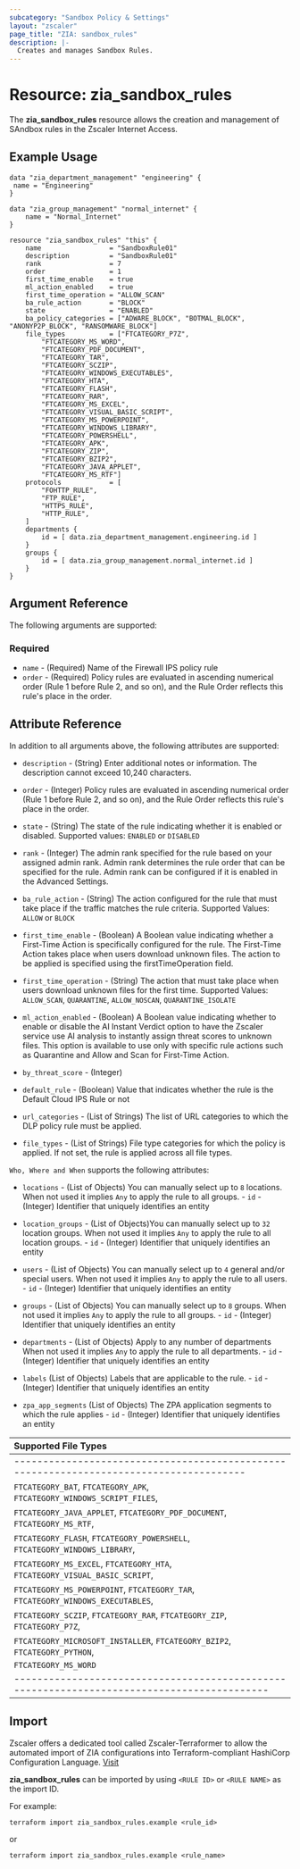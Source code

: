 ```yaml
---
subcategory: "Sandbox Policy & Settings"
layout: "zscaler"
page_title: "ZIA: sandbox_rules"
description: |-
  Creates and manages Sandbox Rules.
---
```


# Resource: zia_sandbox_rules

The **zia_sandbox_rules** resource allows the creation and management of SAndbox rules in the Zscaler Internet Access.

## Example Usage

```hcl
data "zia_department_management" "engineering" {
 name = "Engineering"
}

data "zia_group_management" "normal_internet" {
    name = "Normal_Internet"
}

resource "zia_sandbox_rules" "this" {
    name                 = "SandboxRule01"
    description          = "SandboxRule01"
    rank                 = 7
    order                = 1
    first_time_enable    = true
    ml_action_enabled    = true
    first_time_operation = "ALLOW_SCAN"
    ba_rule_action       = "BLOCK"
    state                = "ENABLED"
    ba_policy_categories = ["ADWARE_BLOCK", "BOTMAL_BLOCK", "ANONYP2P_BLOCK", "RANSOMWARE_BLOCK"]
    file_types           = ["FTCATEGORY_P7Z",
        "FTCATEGORY_MS_WORD",
        "FTCATEGORY_PDF_DOCUMENT",
        "FTCATEGORY_TAR",
        "FTCATEGORY_SCZIP",
        "FTCATEGORY_WINDOWS_EXECUTABLES",
        "FTCATEGORY_HTA",
        "FTCATEGORY_FLASH",
        "FTCATEGORY_RAR",
        "FTCATEGORY_MS_EXCEL",
        "FTCATEGORY_VISUAL_BASIC_SCRIPT",
        "FTCATEGORY_MS_POWERPOINT",
        "FTCATEGORY_WINDOWS_LIBRARY",
        "FTCATEGORY_POWERSHELL",
        "FTCATEGORY_APK",
        "FTCATEGORY_ZIP",
        "FTCATEGORY_BZIP2",
        "FTCATEGORY_JAVA_APPLET",
        "FTCATEGORY_MS_RTF"]
    protocols            = [
        "FOHTTP_RULE",
        "FTP_RULE",
        "HTTPS_RULE",
        "HTTP_RULE",
    ]
    departments {
        id = [ data.zia_department_management.engineering.id ]
    }
    groups {
        id = [ data.zia_group_management.normal_internet.id ]
    }
}
```

## Argument Reference

The following arguments are supported:

### Required

* `name` - (Required) Name of the Firewall IPS policy rule
* `order` - (Required) Policy rules are evaluated in ascending numerical order (Rule 1 before Rule 2, and so on), and the Rule Order reflects this rule's place in the order.

## Attribute Reference

In addition to all arguments above, the following attributes are supported:

* `description` - (String) Enter additional notes or information. The description cannot exceed 10,240 characters.
* `order` - (Integer) Policy rules are evaluated in ascending numerical order (Rule 1 before Rule 2, and so on), and the Rule Order reflects this rule's place in the order.
* `state` - (String) The state of the rule indicating whether it is enabled or disabled. Supported values: `ENABLED` or `DISABLED`
* `rank` - (Integer) The admin rank specified for the rule based on your assigned admin rank. Admin rank determines the rule order that can be specified for the rule. Admin rank can be configured if it is enabled in the Advanced Settings.
* `ba_rule_action` - (String) The action configured for the rule that must take place if the traffic matches the rule criteria. Supported Values: `ALLOW` or `BLOCK`
* `first_time_enable` - (Boolean) A Boolean value indicating whether a First-Time Action is specifically configured for the rule. The First-Time Action takes place when users download unknown files. The action to be applied is specified using the firstTimeOperation field.
* `first_time_operation` - (String) The action that must take place when users download unknown files for the first time. Supported Values: `ALLOW_SCAN`, `QUARANTINE`, `ALLOW_NOSCAN`, `QUARANTINE_ISOLATE`
* `ml_action_enabled` - (Boolean) A Boolean value indicating whether to enable or disable the AI Instant Verdict option to have the Zscaler service use AI analysis to instantly assign threat scores to unknown files. This option is available to use only with specific rule actions such as Quarantine and Allow and Scan for First-Time Action.
* `by_threat_score` - (Integer)
* `default_rule` - (Boolean) Value that indicates whether the rule is the Default Cloud IPS Rule or not

* `url_categories` - (List of Strings) The list of URL categories to which the DLP policy rule must be applied.
* `file_types` - (List of Strings) File type categories for which the policy is applied. If not set, the rule is applied across all file types.

`Who, Where and When` supports the following attributes:

* `locations` - (List of Objects) You can manually select up to `8` locations. When not used it implies `Any` to apply the rule to all groups.
      - `id` - (Integer) Identifier that uniquely identifies an entity
* `location_groups` - (List of Objects)You can manually select up to `32` location groups. When not used it implies `Any` to apply the rule to all location groups.
      - `id` - (Integer) Identifier that uniquely identifies an entity
* `users` - (List of Objects) You can manually select up to `4` general and/or special users. When not used it implies `Any` to apply the rule to all users.
      - `id` - (Integer) Identifier that uniquely identifies an entity
* `groups` - (List of Objects) You can manually select up to `8` groups. When not used it implies `Any` to apply the rule to all groups.
      - `id` - (Integer) Identifier that uniquely identifies an entity
* `departments` - (List of Objects) Apply to any number of departments When not used it implies `Any` to apply the rule to all departments.
      - `id` - (Integer) Identifier that uniquely identifies an entity

* `labels` (List of Objects) Labels that are applicable to the rule.
      - `id` - (Integer) Identifier that uniquely identifies an entity

* `zpa_app_segments` (List of Objects) The ZPA application segments to which the rule applies
      - `id` - (Integer) Identifier that uniquely identifies an entity

|                              **Supported File Types**                                           |
|:--------------------------------------------------------------------------------------------------------|
|---------------------------------------------------------------------------------------|
| `FTCATEGORY_BAT`, `FTCATEGORY_APK`, `FTCATEGORY_WINDOWS_SCRIPT_FILES`,|
| `FTCATEGORY_JAVA_APPLET`, `FTCATEGORY_PDF_DOCUMENT`, `FTCATEGORY_MS_RTF`,|
| `FTCATEGORY_FLASH`, `FTCATEGORY_POWERSHELL`, `FTCATEGORY_WINDOWS_LIBRARY`,|
| `FTCATEGORY_MS_EXCEL`, `FTCATEGORY_HTA`, `FTCATEGORY_VISUAL_BASIC_SCRIPT`,|
| `FTCATEGORY_MS_POWERPOINT`, `FTCATEGORY_TAR`, `FTCATEGORY_WINDOWS_EXECUTABLES`, |
| `FTCATEGORY_SCZIP`, `FTCATEGORY_RAR`, `FTCATEGORY_ZIP`, `FTCATEGORY_P7Z`,|
| `FTCATEGORY_MICROSOFT_INSTALLER`, `FTCATEGORY_BZIP2`, `FTCATEGORY_PYTHON`,|
| `FTCATEGORY_MS_WORD`|
|-------------------------------------------------------------------------------------------|

## Import

Zscaler offers a dedicated tool called Zscaler-Terraformer to allow the automated import of ZIA configurations into Terraform-compliant HashiCorp Configuration Language.
[Visit](https://github.com/zscaler/zscaler-terraformer)

**zia_sandbox_rules** can be imported by using `<RULE ID>` or `<RULE NAME>` as the import ID.

For example:

```shell
terraform import zia_sandbox_rules.example <rule_id>
```

or

```shell
terraform import zia_sandbox_rules.example <rule_name>
```
